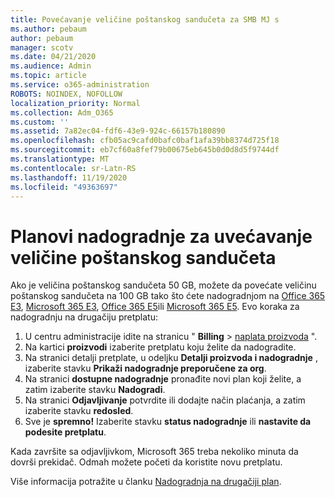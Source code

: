 ```yaml
---
title: Povećavanje veličine poštanskog sandučeta za SMB MJ s
ms.author: pebaum
author: pebaum
manager: scotv
ms.date: 04/21/2020
ms.audience: Admin
ms.topic: article
ms.service: o365-administration
ROBOTS: NOINDEX, NOFOLLOW
localization_priority: Normal
ms.collection: Adm_O365
ms.custom: ''
ms.assetid: 7a82ec04-fdf6-43e9-924c-66157b180890
ms.openlocfilehash: cfb05ac9cafd0bafc0baf1afa39bb8374d725f18
ms.sourcegitcommit: eb7cf60a8fef79b00675eb645b0d0d8d5f9744df
ms.translationtype: MT
ms.contentlocale: sr-Latn-RS
ms.lasthandoff: 11/19/2020
ms.locfileid: "49363697"
---
```

# <a name="upgrade-plans-to-increase-mailbox-size"></a>Planovi nadogradnje za uvećavanje veličine poštanskog sandučeta

Ako je veličina poštanskog sandučeta 50 GB, možete da povećate veličinu poštanskog sandučeta na 100 GB tako što ćete nadogradnjom na [Office 365 E3](https://www.microsoft.com/microsoft-365/enterprise/office-365-e3?rtc=1&activetab=pivot:overviewtab), [Microsoft 365 E3](https://www.microsoft.com/microsoft-365/enterprise/e3?activetab=pivot%3aoverviewtab), [Office 365 E5](https://www.microsoft.com/microsoft-365/enterprise/office-365-e5?rtc=1&activetab=pivot%3aoverviewtab)ili [Microsoft 365 E5](https://www.microsoft.com/microsoft-365/enterprise/e5?activetab=pivot%3aoverviewtab). Evo koraka za nadogradnju na drugačiju pretplatu:
  
1. U centru administracije idite na stranicu " **Billing**  >  [naplata proizvoda](https://go.microsoft.com/fwlink/p/?linkid=842054) ".
2. Na kartici **proizvodi** izaberite pretplatu koju želite da nadogradite.
3. Na stranici detalji pretplate, u odeljku **Detalji proizvoda i nadogradnje** , izaberite stavku **Prikaži nadogradnje preporučene za org**.
4. Na stranici **dostupne nadogradnje** pronađite novi plan koji želite, a zatim izaberite stavku **Nadogradi**.
5. Na stranici **Odjavljivanje** potvrdite ili dodajte način plaćanja, a zatim izaberite stavku **redosled**.
6. Sve je **spremno!** Izaberite stavku **status nadogradnje** ili **nastavite da podesite pretplatu**.

Kada završite sa odjavljivkom, Microsoft 365 treba nekoliko minuta da dovrši prekidač. Odmah možete početi da koristite novu pretplatu.

Više informacija potražite u članku [Nadogradnja na drugačiji plan](https://docs.microsoft.com/microsoft-365/commerce/subscriptions/upgrade-to-different-plan).